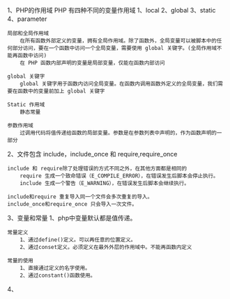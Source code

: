 1、PHP的作用域
	PHP 有四种不同的变量作用域
		1、local
		2、global
		3、static
		4、parameter

	局部和全局作用域
		在所有函数外部定义的变量，拥有全局作用域。除了函数外，全局变量可以被脚本中的任何部分访问，要在一个函数中访问一个全局变量，需要使用 global 关键字。(全局作用域不能再函数中访问)
		在 PHP 函数内部声明的变量是局部变量，仅能在函数内部访问
	
	global 关键字
		global 关键字用于函数内访问全局变量。在函数内调用函数外定义的全局变量，我们需要在函数中的变量前加上 global 关键字
	
	Static 作用域
		静态常量
	
	参数作用域
		过调用代码将值传递给函数的局部变量。参数是在参数列表中声明的，作为函数声明的一部分


2、文件包含
	include，include_once 和 require,require_once
	
	include 和 require除了处理错误的方式不同之外，在其他方面都是相同的
		require 生成一个致命错误（E_COMPILE_ERROR），在错误发生后脚本会停止执行。
		include 生成一个警告（E_WARNING），在错误发生后脚本会继续执行。

	include和require 重复导入同一个文件会多次重复的导入。
	include_once和require_once 只会导入一次文件。


3、变量和常量
	1、php中变量默认都是值传递。

	常量定义
		1、通过define()定义。可以再任意的位置定义。
		2、通过conset定义。必须定义在最外外层的作用域中。不能再函数内定义

	常量的使用
		1、直接通过定义的名字使用。
		2、通过constant()函数使用。


4、





	
